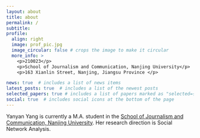 ```yaml
---
layout: about
title: about
permalink: /
subtitle: 
profile:
  align: right
  image: prof_pic.jpg
  image_circular: false # crops the image to make it circular
  more_info: >
    <p>210023</p>
    <p>School of Journalism and Communication, Nanjing University</p>
    <p>163 Xianlin Street, Nanjing, Jiangsu Province </p>

news: true  # includes a list of news items
latest_posts: true  # includes a list of the newest posts
selected_papers: true # includes a list of papers marked as "selected={true}"
social: true  # includes social icons at the bottom of the page
---
```

Yanyan Yang is currently a M.A. student in the [School of Journalism and Communication, Nanjing University](http://jc.nju.edu.cn). Her research direction is Social Network Analysis.

